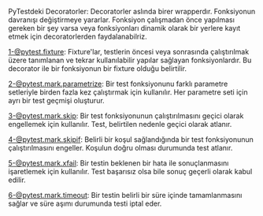 PyTestdeki Decoratorler: 
Decoratorler aslında birer wrapperdır. Fonksiyonun davranışı değiştirmeye yararlar. 
Fonksiyon çalışmadan önce yapılması gereken bir şey varsa veya fonksiyonları dinamik olarak bir yerlere kayıt etmek için decoratorlerden faydalanabilriz.

1-@pytest.fixture: Fixture'lar, testlerin öncesi veya sonrasında çalıştırılmak üzere tanımlanan ve tekrar kullanılabilir yapılar sağlayan fonksiyonlardır. Bu decorator ile bir fonksiyonun bir fixture olduğu belirtilir.

2-@pytest.mark.parametrize: Bir test fonksiyonunu farklı parametre setleriyle birden fazla kez çalıştırmak için kullanılır. Her parametre seti için ayrı bir test geçmişi oluşturur.

3-@pytest.mark.skip: Bir test fonksiyonunun çalıştırılmasını geçici olarak engellemek için kullanılır. Test, belirtilen nedenle geçici olarak atlanır.

4-@pytest.mark.skipif: Belirli bir koşul sağlandığında bir test fonksiyonunun çalıştırılmasını engeller. Koşulun doğru olması durumunda test atlanır.

5-@pytest.mark.xfail: Bir testin beklenen bir hata ile sonuçlanmasını işaretlemek için kullanılır. Test başarısız olsa bile sonuç geçerli olarak kabul edilir.

6-@pytest.mark.timeout: Bir testin belirli bir süre içinde tamamlanmasını sağlar ve süre aşımı durumunda testi iptal eder.
